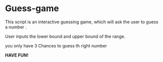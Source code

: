 # Guess-game

This script is an interactive guessing game, which will ask the user to guess a number .


User inputs the lower bound and upper bound of the range. 


you only have 3 Chances to guess th right number 


**HAVE FUN!** 
